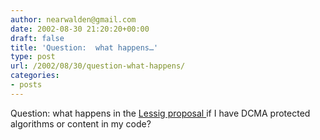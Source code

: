 ```yaml
---
author: nearwalden@gmail.com
date: 2002-08-30 21:20:20+00:00
draft: false
title: 'Question:  what happens…'
type: post
url: /2002/08/30/question-what-happens/
categories:
- posts
---
```


Question:  what happens in the [ Lessig proposal ](//cyberlaw.stanford.edu/lessig/blog/archives/cooper.shtml') if I have DCMA protected algorithms or content in my code?



